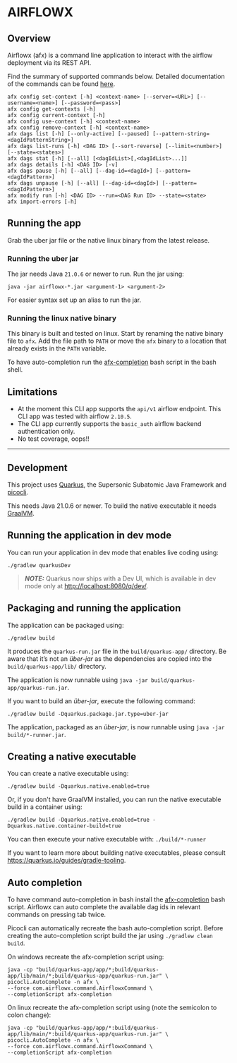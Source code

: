# AIRFLOWX

## Overview

Airflowx (afx) is a command line application to interact with the airflow deployment via its REST
API.

Find the summary of supported commands below. Detailed documentation of the commands can be
found [here](COMMANDS.md).

```
afx config set-context [-h] <context-name> [--server=<URL>] [--username=<name>] [--password=<pass>]
afx config get-contexts [-h]
afx config current-context [-h]
afx config use-context [-h] <context-name>
afx config remove-context [-h] <context-name>
afx dags list [-h] [--only-active] [--paused] [--pattern-string=<dagIdPatternString>]
afx dags list-runs [-h] <DAG ID> [--sort-reverse] [--limit=<number>] [--state=<states>]
afx dags stat [-h] [--all] [<dagIdList>[,<dagIdList>...]]
afx dags details [-h] <DAG ID> [-v]
afx dags pause [-h] [--all] [--dag-id=<dagId>] [--pattern=<dagIdPattern>]
afx dags unpause [-h] [--all] [--dag-id=<dagId>] [--pattern=<dagIdPattern>]
afx modify run [-h] <DAG ID> --run=<DAG Run ID> --state=<state>
afx import-errors [-h]
```

## Running the app

Grab the uber jar file or the native linux binary from the latest release.

### Running the uber jar

The jar needs Java `21.0.6` or newer to run. Run the jar using:

```shell
java -jar airflowx-*.jar <argument-1> <argument-2>
```

For easier syntax set up an alias to run the jar.

### Running the linux native binary

This binary is built and tested on linux. Start by renaming the native binary file to `afx`.
Add the file path to `PATH` or move the `afx` binary to a location that already exists in the `PATH`
variable.

To have auto-completion run the [afx-completion](afx-completion) bash script in the bash shell.

## Limitations

- At the moment this CLI app supports the `api/v1` airflow endpoint. This CLI app was tested with
  airflow `2.10.5`.
- The CLI app currently supports the `basic_auth` airflow backend authentication only.
- No test coverage, oops!!

---

## Development

This project uses [Quarkus](https://picocli.info/), the Supersonic Subatomic Java Framework
and [picocli](https://picocli.info/).

This needs Java 21.0.6 or newer. To build the native executable it
needs [GraalVM](https://www.graalvm.org/).

## Running the application in dev mode

You can run your application in dev mode that enables live coding using:

```
./gradlew quarkusDev
```

> **_NOTE:_**  Quarkus now ships with a Dev UI, which is available in dev mode only
> at <http://localhost:8080/q/dev/>.

## Packaging and running the application

The application can be packaged using:

```
./gradlew build
```

It produces the `quarkus-run.jar` file in the `build/quarkus-app/` directory.
Be aware that it’s not an _über-jar_ as the dependencies are copied into the
`build/quarkus-app/lib/` directory.

The application is now runnable using `java -jar build/quarkus-app/quarkus-run.jar`.

If you want to build an _über-jar_, execute the following command:

```
./gradlew build -Dquarkus.package.jar.type=uber-jar
```

The application, packaged as an _über-jar_, is now runnable using `java -jar build/*-runner.jar`.

## Creating a native executable

You can create a native executable using:

```
./gradlew build -Dquarkus.native.enabled=true
```

Or, if you don't have GraalVM installed, you can run the native executable build in a container
using:

```
./gradlew build -Dquarkus.native.enabled=true -Dquarkus.native.container-build=true
```

You can then execute your native executable with: `./build/*-runner`

If you want to learn more about building native executables, please
consult <https://quarkus.io/guides/gradle-tooling>.

## Auto completion

To have command auto-completion in bash install the [afx-completion](afx-completion) bash script.
Airflowx can auto complete the available dag ids in relevant commands on pressing tab twice.

Picocli can automatically recreate the bash auto-completion script. Before creating the
auto-completion script build the jar using `./gradlew clean build`.

On windows recreate the afx-completion script using:

```shell
java -cp "build/quarkus-app/app/*;build/quarkus-app/lib/main/*;build/quarkus-app/quarkus-run.jar" \ 
picocli.AutoComplete -n afx \ 
--force com.airflowx.command.AirflowxCommand \ 
--completionScript afx-completion
``` 

On linux recreate the afx-completion script using (note the semicolon to colon change):

```shell
java -cp "build/quarkus-app/app/*:build/quarkus-app/lib/main/*:build/quarkus-app/quarkus-run.jar" \ 
picocli.AutoComplete -n afx \ 
--force com.airflowx.command.AirflowxCommand \ 
--completionScript afx-completion
```
